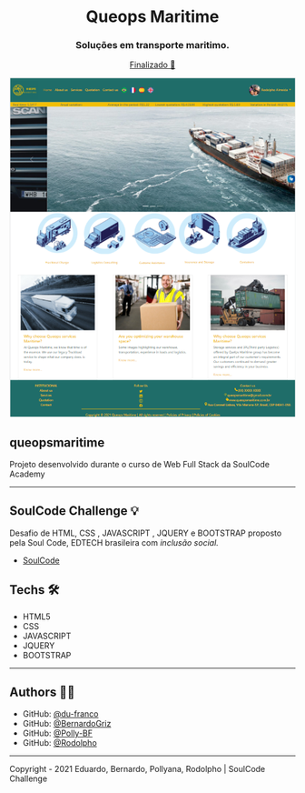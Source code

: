 <h1 align="center">Queops Maritime</h1>
<h3 align="center">Soluções em transporte maritimo.</h3>


<p align="center"><a href="https://rudyalmeida.github.io/queopsmaritime/" >Finalizado 🚀</a><p>

![banner](https://github.com/RudyAlmeida/queopsmaritime/blob/main/imagens/Screenshot_59.png?raw=true)


## queopsmaritime
Projeto desenvolvido durante o curso de Web Full Stack da SoulCode Academy

---

## SoulCode Challenge 💡

Desafio de HTML, CSS , JAVASCRIPT , JQUERY  e BOOTSTRAP proposto pela Soul Code, EDTECH brasileira com <i>inclusão social.</i>

- <a href="https://soulcodeacademy.org/">SoulCode</a>


## Techs 🛠

 - HTML5
 - CSS
 - JAVASCRIPT
 - JQUERY
 - BOOTSTRAP

---

## Authors 👨‍💻

- GitHub: [@du-franco](https://github.com/du-franco)
- GitHub: [@BernardoGriz](https://github.com/BernardoGriz)
- GitHub: [@Polly-BF](https://github.com/Polly-BF)
- GitHub: [@Rodolpho](https://github.com/RudyAlmeida)
---

Copyright - 2021 Eduardo,  Bernardo, Pollyana, Rodolpho | SoulCode Challenge
